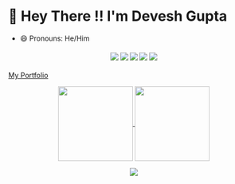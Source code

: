 # :wave: Hey There !! I'm Devesh Gupta
- 😄 Pronouns: He/Him

<h4 align="center">
<img src="https://readme-components.vercel.app/api?component=logo&logo=go&text=false&animation=spin&fill=black&textfill=bface6&">
<img src="https://readme-components.vercel.app/api?component=logo&logo=javascript&text=false&animation=spin&fill=black&textfill=bface6&">
<img src="https://readme-components.vercel.app/api?component=logo&logo=cplusplus&text=false&animation=spin&fill=black&textfill=bface6&">
<img src="https://readme-components.vercel.app/api?component=logo&logo=c&text=false&animation=spin&fill=black&textfill=bface6&">
<img src="https://readme-components.vercel.app/api?component=logo&logo=react&text=false&animation=spin&fill=black&textfill=bface6&">
</h4>
<a href="https://deveshgportfolio.netlify.app/" target="_blank"> My Portfolio</a>
<p align="center">
  <a href="https://github.com/Dev-the-coder">
    <img align="center"
         height="150em"
         src="https://github-readme-stats.vercel.app/api?username=Dev-the-coder&show_icons=true&include_all_commits=true&count_private=true&theme=apprentice&hide_border=true&bg_color=0D1117" />
  </a>
    
  <a href="https://github.com/Dev-the-coder">
    <img align="center"
         height="150em"
         src="https://github-readme-stats.vercel.app/api/top-langs?username=Dev-the-coder&show_icons=true&include_all_commits=true&count_private=true&theme=apprentice&hide_border=true&bg_color=0D1117&layout=compact" />
  </a>
</p>

<p align="center">
  <a href="https://github.com/Dev-the-coder">
    <img
      align="center"
      src="https://github-profile-trophy.vercel.app/?username=Dev-the-coder&theme=onedark&no-frame=true&row=1&&margin-w=20&no-bg=true"/>
  </a>
</p>
